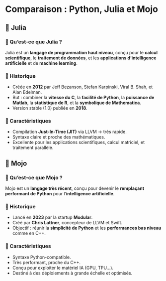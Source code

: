 # Comparaison : Python, Julia et Mojo

## 🔷 Julia

### 🔹 Qu’est-ce que Julia ?
Julia est un **langage de programmation haut niveau**, conçu pour le **calcul scientifique**, le **traitement de données**, et les **applications d’intelligence artificielle** et de **machine learning**.

### 🔹 Historique
- Créée en **2012** par Jeff Bezanson, Stefan Karpinski, Viral B. Shah, et Alan Edelman.
- But : combiner la **vitesse du C**, la **facilité de Python**, la **puissance de Matlab**, la **statistique de R**, et la **symbolique de Mathematica**.
- Version stable (1.0) publiée en **2018**.

### 🔹 Caractéristiques
- Compilation **Just-In-Time (JIT)** via LLVM → très rapide.
- Syntaxe claire et proche des mathématiques.
- Excellente pour les applications scientifiques, calcul matriciel, et traitement parallèle.


## 🔶 Mojo

### 🔸 Qu’est-ce que Mojo ?
Mojo est un **langage très récent**, conçu pour devenir le **remplaçant performant de Python** pour l’**intelligence artificielle**.

### 🔸 Historique
- Lancé en **2023** par la startup **Modular**.
- Créé par **Chris Lattner**, concepteur de LLVM et Swift.
- Objectif : réunir la **simplicité de Python** et les **performances bas niveau** comme en C++.

### 🔸 Caractéristiques
- Syntaxe Python-compatible.
- Très performant, proche du C++.
- Conçu pour exploiter le matériel IA (GPU, TPU...).
- Destiné à des déploiements à grande échelle et optimisés.



